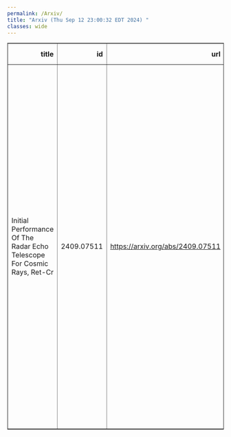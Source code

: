 ```yaml
---
permalink: /Arxiv/
title: "Arxiv (Thu Sep 12 23:00:32 EDT 2024) "
classes: wide
---
```

<table border="1" class="dataframe">
  <thead>
    <tr style="text-align: right;">
      <th>title</th>
      <th>id</th>
      <th>url</th>
      <th>authors</th>
      <th>Local Authors</th>
    </tr>
  </thead>
  <tbody>
    <tr>
      <td>Initial Performance Of The Radar Echo Telescope For Cosmic Rays, Ret-Cr</td>
      <td>2409.07511</td>
      <td><a href="https://arxiv.org/abs/2409.07511" target="_blank">https://arxiv.org/abs/2409.07511</a></td>
      <td>P. Allison, J. Beatty, D. Besson, A. Connolly, A. Cummings, C. Deaconu, S. De Kockere, K. D. De Vries, D. Frikken, C. Hast, E. Huesca Santiago, C. -Y. Kuo, A. Kyriacou, U. A. Latif, J. Loonen, I. Loudon, V. Lukic, C. Mclennan, K. Mulrey, J. Nam, K. Nivedita, A. Nozdrina, E. Oberla, S. Prohira, J. P. Ralston, M. F. H. Seikh, R. S. Stanley, S. Toscano, D. Van Den Broeck, N. Van Eijndhoven, S. Wissel</td>
      <td>Jim Beatty</td>
    </tr>
  </tbody>
</table>